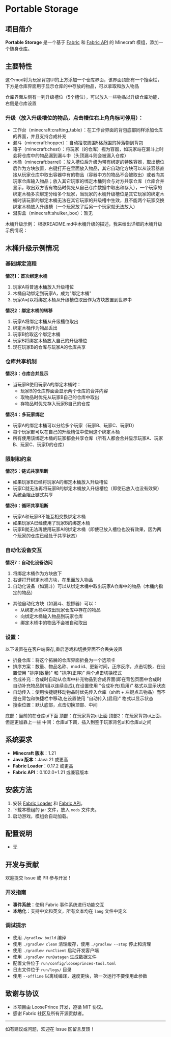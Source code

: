 # Portable Storage

## 项目简介

**Portable Storage** 是一个基于 [Fabric](https://fabricmc.net/) 和 [Fabric API](https://www.curseforge.com/minecraft/mc-mods/fabric-api) 的 Minecraft 模组，添加一个随身仓库。

## 主要特性

这个mod将为玩家背包UI的上方添加一个仓库界面，该界面顶部有一个搜索栏，下方是仓库界面用于显示仓库的中存放的物品，可以拿取和放入物品

仓库界面左侧有一列升级槽位（5个槽位），可以放入一些物品以升级仓库功能，右侧是仓库设置

### 升级（放入升级槽位的物品，点击槽位右上角角标可停用）：

- 工作台（minecraft:crafting_table）：在工作台界面的背包底部同样添加仓库的界面，并且支持合成补充
- 漏斗（minecraft:hopper）：自动拾取周围5格范围的掉落物到背包
- 箱子（minecraft:chest）：将玩家（的仓库）视为容器，如玩家站在漏斗上时会将仓库中的物品漏到漏斗中（头顶漏斗则会被漏入仓库）
- 木桶（minecraft:barrel）：放入槽位后升级为带有绑定的特殊容器，取出槽位后作为方块放置，右键打开在里面放入物品，其它自动化方块可以从该容器直接从玩家仓库中取出容器中有的物品（容器中方的物品不会被取出）或者向其玩家仓库输入物品；放入其它玩家的绑定木桶则会与对方共享仓库（仓库合并显示，取出双方皆有物品时优先从自己仓库数据中取出和存入），一个玩家的绑定木桶多次绑定分给多个玩家，当玩家的木桶升级槽位是其它玩家的绑定木桶时该玩家的绑定木桶无法在其它玩家的升级槽中生效，且不能两个玩家交换绑定木桶放入升级槽（一个玩家放了后另一个玩家就无法放入）
- 潜影盒（minecraft:shulker_box）：暂无

木桶升级示例：
根据README.md中木桶升级的描述，我来给出详细的木桶升级示例情况：

## 木桶升级示例情况

### 基础绑定流程

**情况1：首次绑定木桶**
1. 玩家A将普通木桶放入升级槽位
2. 木桶自动绑定到玩家A，成为"绑定木桶"
3. 玩家A可以将绑定木桶从升级槽位取出作为方块放置到世界中

**情况2：绑定木桶的转移**
1. 玩家A将绑定木桶从升级槽位取出
2. 绑定木桶作为物品丢出
3. 玩家B拾取这个绑定木桶
4. 玩家B将绑定木桶放入自己的升级槽位
5. 现在玩家B的仓库与玩家A的仓库共享

### 仓库共享机制

**情况3：仓库合并显示**
- 当玩家B使用玩家A的绑定木桶时：
  - 玩家B的仓库界面会显示两个仓库的合并内容
  - 取物品时优先从玩家B自己的仓库中取出
  - 存物品时优先存入玩家B自己的仓库

**情况4：多玩家绑定**
- 玩家A的绑定木桶可以分给多个玩家（玩家B、玩家C、玩家D）
- 每个玩家都可以在自己的升级槽位中使用这个绑定木桶
- 所有使用该绑定木桶的玩家都会共享仓库（所有人都会合并显示玩家A、玩家B、玩家C、玩家D的仓库）

### 限制和约束

**情况5：链式共享阻断**
- 如果玩家B已经将玩家A的绑定木桶放入升级槽位
- 玩家C就无法再将玩家B的绑定木桶放入升级槽位（即使已放入也没有效果）
- 系统会阻止链式共享

**情况6：循环共享阻断**
- 玩家A和玩家B不能互相交换绑定木桶
- 如果玩家A已经使用了玩家B的绑定木桶
- 玩家B就无法再使用玩家A的绑定木桶（即使已放入槽位也没有效果，因为两个玩家的仓库已经处于共享状态）

### 自动化设备交互

**情况7：自动化设备访问**
1. 将绑定木桶作为方块放下
2. 右键打开绑定木桶方块，在里面放入物品
3. 自动化设备（如漏斗）可以从绑定木桶中取出玩家A仓库中的物品（木桶内指定的物品）
- 其他自动化方块（如漏斗、投掷器）可以：
  - 从绑定木桶中取出玩家仓库中存在的物品
  - 向绑定木桶输入物品到玩家仓库
  - 绑定木桶中的物品不会被自动取出

### 设置：

以下设置在在客户端保存,重启游戏和切换界面不会丢失设置

- 折叠仓库：将这个拓展的仓库界面折叠为一个选项卡
- 排序方案：数量、物品名称、mod id、更新时间，正序反序，点击切换，在设置使用  "排序(数量)" 和 "排序(正序)" 两个点击切换模式
- 合成补充：合成时自动从仓库中补充物品到合成界面(即在背包页面中合成时自动补充物品到1组以连续合成),在设置使用 "合成补充(启用)" 格式以显示状态
- 自动传入：使用快捷键移动物品时优先传入仓库（shift + 左键点击物品）而不是在背包和快捷栏中移动,在设置使用 "自动传入(启用)" 格式以显示状态
- 搜索位置：默认底部，点击切换顶部、中间


底部：当前的在仓库ui下面
顶部：在玩家背包ui上面
顶部2：在玩家背包ui上面，但是更加靠上一些
中间：仓库ui下调，插入到鉴于玩家背包ui和仓库ui之间

## 系统要求

- **Minecraft 版本**：1.21
- **Java 版本**：Java 21 或更高
- **Fabric Loader**：0.17.2 或更高
- **Fabric API**：0.102.0+1.21 或兼容版本

## 安装方法

1. 安装 [Fabric Loader](https://fabricmc.net/use/) 和 [Fabric API](https://www.curseforge.com/minecraft/mc-mods/fabric-api)。
2. 下载本模组的 jar 文件，放入 `mods` 文件夹。
3. 启动游戏，模组会自动加载。

## 配置说明

- 无

## 开发与贡献

欢迎提交 Issue 或 PR 参与开发！

### 开发指南

- **事件系统**：使用 Fabric 事件系统进行功能交互
- **本地化**：支持中文和英文，所有文本均在 `lang` 文件中定义

### 调试提示

- 使用`./gradlew build` 编译
- 使用 `./gradlew clean` 清理缓存，使用 `./gradlew --stop` 停止和清理
- 使用 `./gradlew runClient` 启动开发客户端
- 使用 `./gradlew runDatagen` 生成数据文件
- 配置文件位于 `run/config/looseprinces-tool.toml`
- 日志文件位于 `run/logs/` 目录
- 使用 `--offline` 以离线编译，速度更快，第一次运行不要使用此参数

## 致谢与协议

- 本项目由 LoosePrince 开发，遵循 MIT 协议。
- 感谢 Fabric 社区及所有开源贡献者。

---

如有建议或问题，欢迎在 Issue 区留言反馈！

